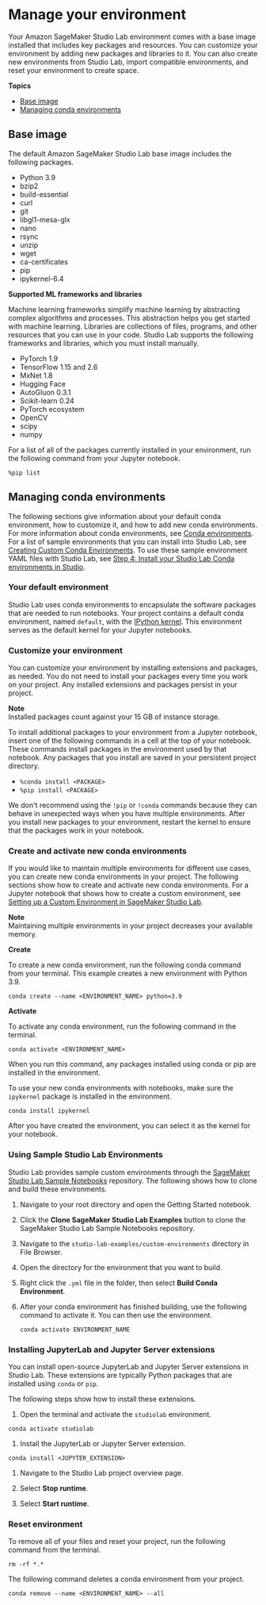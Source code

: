 # Manage your environment<a name="studio-lab-use-manage"></a>

 Your Amazon SageMaker Studio Lab environment comes with a base image installed that includes key packages and resources\. You can customize your environment by adding new packages and libraries to it\. You can also create new environments from Studio Lab, import compatible environments, and reset your environment to create space\. 

**Topics**
+ [Base image](#studio-lab-use-manage-base)
+ [Managing conda environments](#studio-lab-use-manage-conda)

## Base image<a name="studio-lab-use-manage-base"></a>

 The default Amazon SageMaker Studio Lab base image includes the following packages\.
+  Python 3\.9 
+  bzip2 
+  build\-essential 
+  curl 
+  git 
+  libgl1\-mesa\-glx 
+  nano 
+  rsync 
+  unzip 
+  wget 
+  ca\-certificates 
+  pip 
+  ipykernel\-6\.4 

 **Supported ML frameworks and libraries** 

Machine learning frameworks simplify machine learning by abstracting complex algorithms and processes\. This abstraction helps you get started with machine learning\. Libraries are collections of files, programs, and other resources that you can use in your code\. Studio Lab supports the following frameworks and libraries, which you must install manually\.
+  PyTorch 1\.9 
+  TensorFlow 1\.15 and 2\.6 
+  MxNet 1\.8 
+  Hugging Face 
+  AutoGluon 0\.3\.1 
+  Scikit\-learn 0\.24 
+  PyTorch ecosystem 
+  OpenCV 
+  scipy 
+  numpy 

For a list of all of the packages currently installed in your environment, run the following command from your Jupyter notebook\.

```
%pip list
```

## Managing conda environments<a name="studio-lab-use-manage-conda"></a>

 The following sections give information about your default conda environment, how to customize it, and how to add new conda environments\. For more information about conda environments, see [Conda environments](https://docs.conda.io/projects/conda/en/latest/user-guide/concepts/environments.html)\. For a list of sample environments that you can install into Studio Lab, see [Creating Custom Conda Environments](https://github.com/aws/studio-lab-examples/tree/main/custom-environments)\. To use these sample environment YAML files with Studio Lab, see [Step 4: Install your Studio Lab Conda environments in Studio](studio-lab-use-migrate.md#studio-lab-use-migrate-step4)\. 

### Your default environment<a name="studio-lab-use-manage-conda-default"></a>

 Studio Lab uses conda environments to encapsulate the software packages that are needed to run notebooks\. Your project contains a default conda environment, named `default`, with the [IPython kernel](https://ipython.readthedocs.io/en/stable/)\. This environment serves as the default kernel for your Jupyter notebooks\.

### Customize your environment<a name="studio-lab-use-manage-conda-default-customize"></a>

 You can customize your environment by installing extensions and packages, as needed\. You do not need to install your packages every time you work on your project\. Any installed extensions and packages persist in your project\.

**Note**  
Installed packages count against your 15 GB of instance storage\.

 To install additional packages to your environment from a Jupyter notebook, insert one of the following commands in a cell at the top of your notebook\. These commands install packages in the environment used by that notebook\. Any packages that you install are saved in your persistent project directory\.  
+  `%conda install <PACKAGE>` 
+  `%pip install <PACKAGE>` 

We don't recommend using the `!pip` or `!conda` commands because they can behave in unexpected ways when you have multiple environments\. After you install new packages to your environment, restart the kernel to ensure that the packages work in your notebook\.

### Create and activate new conda environments<a name="studio-lab-use-manage-conda-new-conda"></a>

If you would like to maintain multiple environments for different use cases, you can create new conda environments in your project\. The following sections show how to create and activate new conda environments\. For a Jupyter notebook that shows how to create a custom environment, see [Setting up a Custom Environment in SageMaker Studio Lab](https://github.com/aws/studio-lab-examples/blob/main/custom-environments/custom_environment.ipynb)\.

**Note**  
Maintaining multiple environments in your project decreases your available memory\.

 **Create** 

 To create a new conda environment, run the following conda command from your terminal\. This example creates a new environment with Python 3\.9\. 

```
conda create --name <ENVIRONMENT_NAME> python=3.9
```

 **Activate** 

 To activate any conda environment, run the following command in the terminal\.

```
conda activate <ENVIRONMENT_NAME>
```

 When you run this command, any packages installed using conda or pip are installed in the environment\. 

 To use your new conda environments with notebooks, make sure the `ipykernel` package is installed in the environment\.

```
conda install ipykernel
```

 After you have created the environment, you can select it as the kernel for your notebook\. 

### Using Sample Studio Lab Environments<a name="studio-lab-use-manage-conda-sample"></a>

Studio Lab provides sample custom environments through the [SageMaker Studio Lab Sample Notebooks](https://github.com/aws/studio-lab-examples) repository\. The following shows how to clone and build these environments\.

1. Navigate to your root directory and open the Getting Started notebook\.

1. Click the **Clone SageMaker Studio Lab Examples** button to clone the SageMaker Studio Lab Sample Notebooks repository\.

1. Navigate to the `studio-lab-examples/custom-environments` directory in File Browser\.

1. Open the directory for the environment that you want to build\.

1. Right click the `.yml` file in the folder, then select **Build Conda Environment**\.

1. After your conda environment has finished building, use the following command to activate it\. You can then use the environment\.

   ```
   conda activate ENVIRONMENT_NAME
   ```

### Installing JupyterLab and Jupyter Server extensions<a name="studio-lab-use-manage-conda-jupyter"></a>

 You can install open\-source JupyterLab and Jupyter Server extensions in Studio Lab\. These extensions are typically Python packages that are installed using `conda` or `pip`\.  

 The following steps show how to install these extensions\. 

1.  Open the terminal and activate the `studiolab` environment\. 

   ```
   conda activate studiolab
   ```

1.  Install the JupyterLab or Jupyter Server extension\. 

   ```
   conda install <JUPYTER_EXTENSION>
   ```

1.  Navigate to the Studio Lab project overview page\. 

1. Select **Stop runtime**\.

1. Select **Start runtime**\.

### Reset environment<a name="studio-lab-use-manage-conda-reset"></a>

 To remove all of your files and reset your project, run the following command from the terminal\. 

```
rm -rf *.*
```

 The following command deletes a conda environment from your project\. 

```
conda remove --name <ENVIRONMENT_NAME> --all
```
